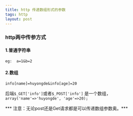 ```yaml
---
title: http 传递数组形式的参数
tags: http 
layout: post
---
```


###  http两中传参方式
#### 1.普通字符串
    eg:  a=1&b=2

#### 2.数组
    info[name]=huyongde&info[age]=20

后端`$_GET['info']`或者`$_POST['info']` 是一个数组，`array('name'=>'huyongde', 'age'=>20);`

*** 注意：无论post还是Get请求都是可以传递数组参数奥。***



